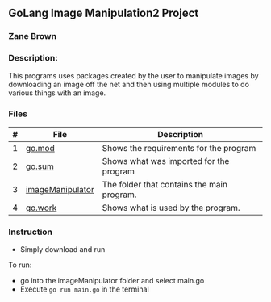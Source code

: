## GoLang Image Manipulation2 Project
### Zane Brown
### Description:

This programs uses packages created by the user to manipulate images 
by downloading an image off the net and then using multiple modules to do various things with an image.

### Files

|   #   | File           | Description                                                                                                     |
| :---: | -------------- | --------------------------------------------------------------------------------------------------------------- |
|   1   | [go.mod](https://github.com/ZZaner67/CMPS-4143/blob/main/Assignments/P03/go.mod)         | Shows the requirements for the program                                                                          |
|   2   | [go.sum](https://github.com/ZZaner67/CMPS-4143/blob/main/Assignments/P03/go.sum)         | Shows what was imported for the program                                                                         |
|   3   | [imageManipulator](https://github.com/ZZaner67/CMPS-4143/tree/main/Assignments/P03/img_manipulator)        | The folder that contains the main program. |
|   4   | [go.work](https://github.com/ZZaner67/CMPS-4143/blob/main/Assignments/P03/go.work)       | Shows what is used by the program.                                                                              |


### Instruction

- Simply download and run

To run:
- go into the imageManipulator folder and select main.go
- Execute `go run main.go` in the terminal
